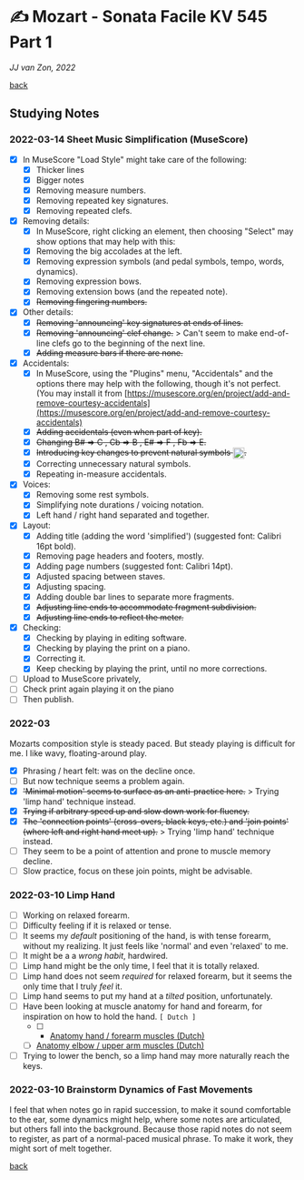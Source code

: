 ✍ Mozart - Sonata Facile KV 545 Part 1
========================================

*JJ van Zon, 2022*

[back](./README.md)

Studying Notes
--------------

### 2022-03-14 Sheet Music Simplification (MuseScore)

- [x] In MuseScore "Load Style" might take care of the following:
    - [x] Thicker lines
    - [x] Bigger notes
    - [x] Removing measure numbers.
    - [x] Removing repeated key signatures.
    - [x] Removing repeated clefs.
- [x] Removing details:
    - [x] In MuseScore, right clicking an element, then choosing  "Select" may show options that may help with this:
    - [x] Removing the big accolades at the left.
    - [x] Removing expression symbols (and pedal symbols, tempo, words, dynamics).
    - [x] Removing expression bows.
    - [x] Removing extension bows (and the repeated note).
    - [x] ~~Removing fingering numbers.~~
- [x] Other details:
    - [x] ~~Removing 'announcing' key signatures at ends of lines.~~
    - [x] ~~Removing 'announcing' clef change.~~ > Can't seem to make end-of-line clefs go to the beginning of the next line.
    - [x] ~~Adding measure bars if there are none.~~
- [x] Accidentals:
    - [x] In MuseScore, using the "Plugins" menu, "Accidentals" and the options there may help with the following, though it's not perfect. (You may install it from [https://musescore.org/en/project/add-and-remove-courtesy-accidentals](https://musescore.org/en/project/add-and-remove-courtesy-accidentals)
    - [x] ~~Adding accidentals (even when part of key).~~
    - [x] ~~Changing B# => C , Cb => B , E# => F , Fb => E.~~
    - [x] ~~Introducing key changes to prevent natural symbols <img src="https://jjvanzon.github.io/Piano-Playing-Docs/resources/natural-symbol.png" height="20" style="vertical-align:middle" />.~~
    - [x] Correcting unnecessary natural symbols.
    - [x] Repeating in-measure accidentals.
- [x] Voices:
    - [x] Removing some rest symbols.
    - [x] Simplifying note durations / voicing notation.
    - [x] Left hand / right hand separated and together.
- [x] Layout:
    - [x] Adding title (adding the word 'simplified') (suggested font: Calibri 16pt bold).
    - [x] Removing page headers and footers, mostly.
    - [x] Adding page numbers (suggested font: Calibri 14pt).
    - [x] Adjusted spacing between staves.
    - [x] Adjusting spacing.
    - [x] Adding double bar lines to separate more fragments.
    - [x] ~~Adjusting line ends to accommodate fragment subdivision.~~
    - [x] ~~Adjusting line ends to reflect the meter.~~
- [x] Checking:
    - [x] Checking by playing in editing software.
    - [x] Checking by playing the print on a piano.
    - [x] Correcting it.
    - [x] Keep checking by playing the print, until no more corrections.
- [ ] Upload to MuseScore privately,
- [ ] Check print again playing it on the piano
- [ ] Then publish.

### 2022-03

Mozarts composition style is steady paced. But steady playing is difficult for me. I like wavy, floating-around play.

- [x] Phrasing / heart felt: was on the decline once.
- [ ] But now technique seems a problem again.
- [x] ~~'Minimal motion' seems to surface as an anti-practice here.~~ > Trying 'limp hand' technique instead.
- [x] ~~Trying if arbitrary speed up and slow down work for fluency.~~
- [x] ~~The 'connection points' (cross-overs, black keys, etc.) and 'join points' (where left and right hand meet up).~~ > Trying 'limp hand' technique instead.
- [ ] They seem to be a point of attention and prone to muscle memory decline.
- [ ] Slow practice, focus on these join points, might be advisable.

### 2022-03-10 Limp Hand

- [ ] Working on relaxed forearm.
- [ ] Difficulty feeling if it is relaxed or tense.
- [ ] It seems my *default* positioning of the hand, is with tense forearm, without my realizing. It just feels like 'normal' and even 'relaxed' to me.
- [ ] It might be a a *wrong habit*, hardwired.
- [ ] Limp hand might be the only time, I feel that it is totally relaxed.
- [ ] Limp hand does not seem *required* for relaxed forearm, but it seems the only time that I truly *feel* it.
- [ ] Limp hand seems to put my hand at a *tilted* position, unfortunately.
- [ ] Have been looking at muscle anatomy for hand and forearm, for inspiration on how to hold the hand. `[ Dutch ]`
    - [ ] - <a href="https://wetenschap.infonu.nl/anatomie/89015-anatomie-spieren-en-functies-van-de-hand-en-onderarm.html" target="_blank" rel="noopener noreferrer">Anatomy hand / forearm muscles (Dutch)</a>
    - [ ] <a href="https://wetenschap.infonu.nl/anatomie/89039-anatomie-spieren-en-functies-van-de-elleboog-en-bovenarm.html" target="_blank" rel="noopener noreferrer">Anatomy elbow / upper arm muscles (Dutch)</a>
- [ ] Trying to lower the bench, so a limp hand may more naturally reach the keys.

### 2022-03-10 Brainstorm Dynamics of Fast Movements

I feel that when notes go in rapid succession, to make it sound comfortable to the ear, some dynamics might help, where some notes are articulated, but others fall into the background. Because those rapid notes do not seem to register, as part of a normal-paced musical phrase. To make it work, they might sort of melt together.

[back](./README.md)